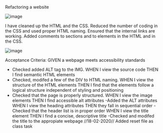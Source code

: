 Refactoring a website

![image](https://user-images.githubusercontent.com/54227198/75835909-4fd5f400-5e14-11ea-818e-7b9f2da0a2f0.png)


I have cleaned up the HTML and the CSS.
Reduced the number of coding in the CSS and used proper HTML naming.
Ensured that the internal links are working.
Added comments to sections and to elements in the HTML and in the CSS.

![image](https://user-images.githubusercontent.com/54227198/75836020-a7745f80-5e14-11ea-84c7-50276fc32776.png)

Acceptance Criteria:
GIVEN a webpage meets accessibility standards 
- Checked added ALT tag to the IMG.
WHEN I view the source code
THEN I find semantic HTML elements  
- Checked, modifed a few of the DIV to HTML naming.
WHEN I view the structure of the HTML elements
THEN I find that the elements follow a logical structure independent of styling and positioning
- Checked that the page is properly structured.
WHEN I view the image elements
THEN I find accessible alt attributes
-Added the ALT attributes
WHEN I view the heading attributes
THEN they fall in sequential order
-Checked that the header list is in proper order
WHEN I view the title element
THEN I find a concise, descriptive title
-Checked and modifed the title to the appropiate webpage
//18-02-2020//
Added reset file as class task
